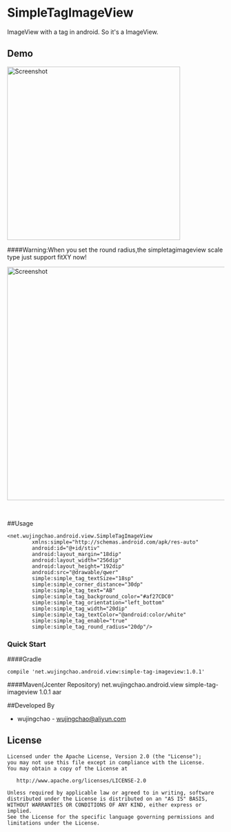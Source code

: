 # SimpleTagImageView
ImageView with a tag in android. So it's a ImageView.

## Demo

   <img src="https://raw.githubusercontent.com/wujingchao/SimpleTagImageView/master/demo2.gif"  width="401" heigit="638" alt="Screenshot"/>


####Warning:When you set the round radius,the simpletagimageview scale type just  support fitXY now!
<br/>
<p>
   <img src="https://raw.githubusercontent.com/wujingchao/SimpleTagImageView/master/demo.jpg"  width="540" heigit="960" alt="Screenshot"/>
</p>

<br/>

##Usage

    <net.wujingchao.android.view.SimpleTagImageView
            xmlns:simple="http://schemas.android.com/apk/res-auto"
            android:id="@+id/stiv"
            android:layout_margin="18dip"
            android:layout_width="256dip"
            android:layout_height="192dip"
            android:src="@drawable/qwer"
            simple:simple_tag_textSize="18sp"
            simple:simple_corner_distance="30dp"
            simple:simple_tag_text="AB"
            simple:simple_tag_background_color="#af27CDC0"
            simple:simple_tag_orientation="left_bottom"
            simple:simple_tag_width="20dip"
            simple:simple_tag_textColor="@android:color/white"
            simple:simple_tag_enable="true"
            simple:simple_tag_round_radius="20dp"/>
	
### Quick Start

####Gradle

	compile 'net.wujingchao.android.view:simple-tag-imageview:1.0.1'

####Maven(Jcenter Repository)
	<dependency>
		<groupId>net.wujingchao.android.view</groupId>
		<artifactId>simple-tag-imageview</artifactId>
		<version>1.0.1</version>
		<type>aar</type>
	</dependency> 


##Developed By


- wujingchao -  wujingchao@aliyun.com




License
-------

    Licensed under the Apache License, Version 2.0 (the "License");
    you may not use this file except in compliance with the License.
    You may obtain a copy of the License at

       http://www.apache.org/licenses/LICENSE-2.0

    Unless required by applicable law or agreed to in writing, software
    distributed under the License is distributed on an "AS IS" BASIS,
    WITHOUT WARRANTIES OR CONDITIONS OF ANY KIND, either express or implied.
    See the License for the specific language governing permissions and
    limitations under the License.

